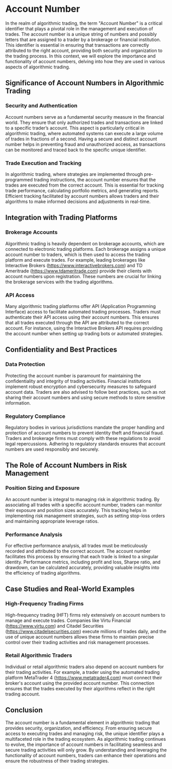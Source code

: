 # Account Number

In the realm of algorithmic trading, the term "Account Number" is a critical identifier that plays a pivotal role in the management and execution of trades. The account number is a unique string of numbers and possibly letters that are assigned to a trader by a brokerage or financial institution. This identifier is essential in ensuring that transactions are correctly attributed to the right account, providing both security and organization to the trading process. In this context, we will explore the importance and functionality of account numbers, delving into how they are used in various aspects of algorithmic trading.

## Significance of Account Numbers in Algorithmic Trading

### Security and Authentication

Account numbers serve as a fundamental security measure in the financial world. They ensure that only authorized trades and transactions are linked to a specific trader’s account. This aspect is particularly critical in algorithmic trading, where automated systems can execute a large volume of trades in fractions of a second. Having a secure and distinct account number helps in preventing fraud and unauthorized access, as transactions can be monitored and traced back to the specific unique identifier.

### Trade Execution and Tracking

In algorithmic trading, where strategies are implemented through pre-programmed trading instructions, the account number ensures that the trades are executed from the correct account. This is essential for tracking trade performance, calculating portfolio metrics, and generating reports. Efficient tracking facilitated by account numbers allows traders and their algorithms to make informed decisions and adjustments in real-time.

## Integration with Trading Platforms

### Brokerage Accounts

Algorithmic trading is heavily dependent on brokerage accounts, which are connected to electronic trading platforms. Each brokerage assigns a unique account number to traders, which is then used to access the trading platform and execute trades. For example, leading brokerages like Interactive Brokers (https://www.interactivebrokers.com) and TD Ameritrade (https://www.tdameritrade.com) provide their clients with account numbers upon registration. These numbers are crucial for linking the brokerage services with the trading algorithms.

### API Access

Many algorithmic trading platforms offer API (Application Programming Interface) access to facilitate automated trading processes. Traders must authenticate their API access using their account numbers. This ensures that all trades executed through the API are attributed to the correct account. For instance, using the Interactive Brokers API requires providing the account number when setting up trading bots or automated strategies.

## Confidentiality and Best Practices

### Data Protection

Protecting the account number is paramount for maintaining the confidentiality and integrity of trading activities. Financial institutions implement robust encryption and cybersecurity measures to safeguard account data. Traders are also advised to follow best practices, such as not sharing their account numbers and using secure methods to store sensitive information.

### Regulatory Compliance

Regulatory bodies in various jurisdictions mandate the proper handling and protection of account numbers to prevent identity theft and financial fraud. Traders and brokerage firms must comply with these regulations to avoid legal repercussions. Adhering to regulatory standards ensures that account numbers are used responsibly and securely.

## The Role of Account Numbers in Risk Management

### Position Sizing and Exposure

An account number is integral to managing risk in algorithmic trading. By associating all trades with a specific account number, traders can monitor their exposure and position sizes accurately. This tracking helps in implementing risk management strategies, such as setting stop-loss orders and maintaining appropriate leverage ratios.

### Performance Analysis

For effective performance analysis, all trades must be meticulously recorded and attributed to the correct account. The account number facilitates this process by ensuring that each trade is linked to a singular identity. Performance metrics, including profit and loss, Sharpe ratio, and drawdown, can be calculated accurately, providing valuable insights into the efficiency of trading algorithms.

## Case Studies and Real-World Examples

### High-Frequency Trading Firms

High-frequency trading (HFT) firms rely extensively on account numbers to manage and execute trades. Companies like Virtu Financial (https://www.virtu.com) and Citadel Securities (https://www.citadelsecurities.com) execute millions of trades daily, and the use of unique account numbers allows these firms to maintain precise control over their trading activities and risk management processes.

### Retail Algorithmic Traders

Individual or retail algorithmic traders also depend on account numbers for their trading activities. For example, a trader using the automated trading platform MetaTrader 4 (https://www.metatrader4.com) must connect their broker's account using the provided account number. This connection ensures that the trades executed by their algorithms reflect in the right trading account.

## Conclusion

The account number is a fundamental element in algorithmic trading that provides security, organization, and efficiency. From ensuring secure access to executing trades and managing risk, the unique identifier plays a multifaceted role in the trading ecosystem. As algorithmic trading continues to evolve, the importance of account numbers in facilitating seamless and secure trading activities will only grow. By understanding and leveraging the functionality of account numbers, traders can enhance their operations and ensure the robustness of their trading strategies.